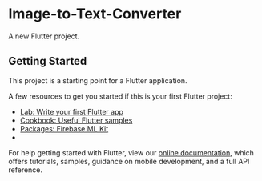 # Image-to-Text-Converter

A new Flutter project.

## Getting Started

This project is a starting point for a Flutter application.

A few resources to get you started if this is your first Flutter project:

- [Lab: Write your first Flutter app](https://flutter.dev/docs/get-started/codelab)
- [Cookbook: Useful Flutter samples](https://flutter.dev/docs/cookbook)
- [Packages: Firebase ML Kit](https://pub.dev/packages/mlkit)
- 
For help getting started with Flutter, view our
[online documentation](https://flutter.dev/docs), which offers tutorials,
samples, guidance on mobile development, and a full API reference.

